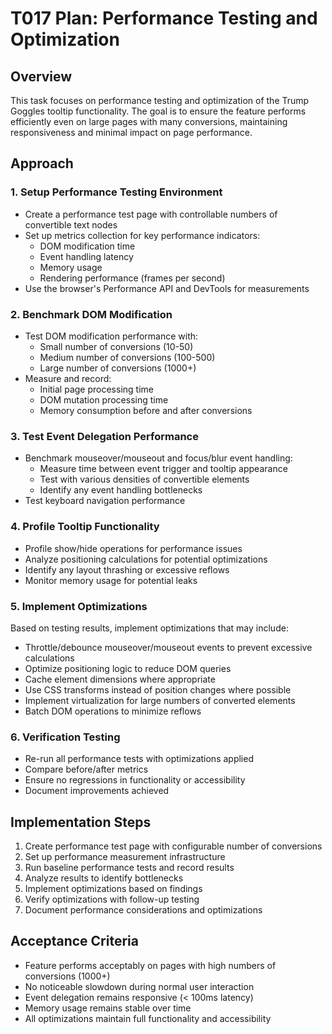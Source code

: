 # T017 Plan: Performance Testing and Optimization

## Overview
This task focuses on performance testing and optimization of the Trump Goggles tooltip functionality. The goal is to ensure the feature performs efficiently even on large pages with many conversions, maintaining responsiveness and minimal impact on page performance.

## Approach

### 1. Setup Performance Testing Environment
- Create a performance test page with controllable numbers of convertible text nodes
- Set up metrics collection for key performance indicators:
  - DOM modification time
  - Event handling latency
  - Memory usage
  - Rendering performance (frames per second)
- Use the browser's Performance API and DevTools for measurements

### 2. Benchmark DOM Modification
- Test DOM modification performance with:
  - Small number of conversions (10-50)
  - Medium number of conversions (100-500)
  - Large number of conversions (1000+)
- Measure and record:
  - Initial page processing time
  - DOM mutation processing time
  - Memory consumption before and after conversions

### 3. Test Event Delegation Performance
- Benchmark mouseover/mouseout and focus/blur event handling:
  - Measure time between event trigger and tooltip appearance
  - Test with various densities of convertible elements
  - Identify any event handling bottlenecks
- Test keyboard navigation performance

### 4. Profile Tooltip Functionality
- Profile show/hide operations for performance issues
- Analyze positioning calculations for potential optimizations
- Identify any layout thrashing or excessive reflows
- Monitor memory usage for potential leaks

### 5. Implement Optimizations
Based on testing results, implement optimizations that may include:
- Throttle/debounce mouseover/mouseout events to prevent excessive calculations
- Optimize positioning logic to reduce DOM queries
- Cache element dimensions where appropriate
- Use CSS transforms instead of position changes where possible
- Implement virtualization for large numbers of converted elements
- Batch DOM operations to minimize reflows

### 6. Verification Testing
- Re-run all performance tests with optimizations applied
- Compare before/after metrics
- Ensure no regressions in functionality or accessibility
- Document improvements achieved

## Implementation Steps

1. Create performance test page with configurable number of conversions
2. Set up performance measurement infrastructure
3. Run baseline performance tests and record results
4. Analyze results to identify bottlenecks
5. Implement optimizations based on findings
6. Verify optimizations with follow-up testing
7. Document performance considerations and optimizations

## Acceptance Criteria
- Feature performs acceptably on pages with high numbers of conversions (1000+)
- No noticeable slowdown during normal user interaction
- Event delegation remains responsive (< 100ms latency)
- Memory usage remains stable over time
- All optimizations maintain full functionality and accessibility